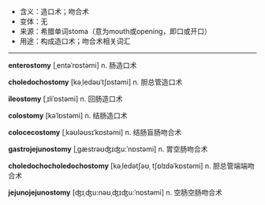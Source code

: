- <span class="definition">含义：造口术；吻合术</span>
- <span class="definition">变体：无</span>
- <span class="definition">来源：希腊单词stoma（意为mouth或opening，即口或开口）</span>
- <span class="definition">用途：构成造口术；吻合术相关词汇</span>

---

<span class="vocabulary">**enterostomy**</span> [ˌentəˈrɒstəmi] n. 肠造口术

<span class="vocabulary">**choledochostomy**</span> [kəˌledəʊˈtʃɒstəmi] n. 胆总管造口术

<span class="vocabulary">**ileostomy**</span> [ˌɪliˈɒstəmi] n. 回肠造口术

<span class="vocabulary">**colostomy**</span> [kəˈlɒstəmi] n. 结肠造口术

<span class="vocabulary">**colocecostomy**</span> [ˌkəʊləʊsɪˈkɒstəmi] n. 结肠盲肠吻合术

<span class="vocabulary">**gastrojejunostomy**</span> [ˌgæstrəʊʤɪʤu:ˈnɒstəmi] n. 胃空肠吻合术

<span class="vocabulary">**choledochocholedochostomy**</span> [kəˌledətʃəʊˌ tʃɒlɪdəˈkɒstəmi] n. 胆总管端端吻合术

<span class="vocabulary">**jejunojejunostomy**</span> [ʤɪˌʤu:nəʊˌʤɪʤu:ˈnɒstəmi] n. 空肠空肠吻合术

